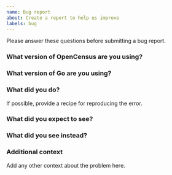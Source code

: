 ```yaml
---
name: Bug report
about: Create a report to help us improve
labels: bug
---
```


Please answer these questions before submitting a bug report.

### What version of OpenCensus are you using?


### What version of Go are you using?


### What did you do?
If possible, provide a recipe for reproducing the error.


### What did you expect to see?


### What did you see instead?


### Additional context
Add any other context about the problem here.
